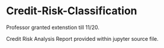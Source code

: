 # Credit-Risk-Classification

Professor granted extenstion till 11/20.

Credit Risk Analysis Report provided within jupyter source file.
